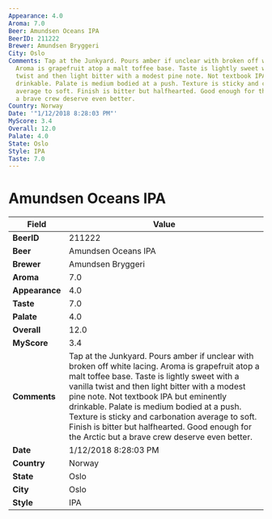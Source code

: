 ```yaml
---
Appearance: 4.0
Aroma: 7.0
Beer: Amundsen Oceans IPA
BeerID: 211222
Brewer: Amundsen Bryggeri
City: Oslo
Comments: Tap at the Junkyard. Pours amber if unclear with broken off white lacing.
  Aroma is grapefruit atop a malt toffee base. Taste is lightly sweet with a  vanilla
  twist and then light bitter with a modest pine note. Not textbook IPA but eminently
  drinkable. Palate is medium bodied at a push. Texture is sticky and carbonation
  average to soft. Finish is bitter but halfhearted. Good enough for the Arctic but
  a brave crew deserve even better.
Country: Norway
Date: '"1/12/2018 8:28:03 PM"'
MyScore: 3.4
Overall: 12.0
Palate: 4.0
State: Oslo
Style: IPA
Taste: 7.0
---
```


# Amundsen Oceans IPA

| Field         | Value |
|---------------|-------|
| **BeerID** | 211222 |
| **Beer** | Amundsen Oceans IPA |
| **Brewer** | Amundsen Bryggeri |
| **Aroma** | 7.0 |
| **Appearance** | 4.0 |
| **Taste** | 7.0 |
| **Palate** | 4.0 |
| **Overall** | 12.0 |
| **MyScore** | 3.4 |
| **Comments** | Tap at the Junkyard. Pours amber if unclear with broken off white lacing. Aroma is grapefruit atop a malt toffee base. Taste is lightly sweet with a  vanilla twist and then light bitter with a modest pine note. Not textbook IPA but eminently drinkable. Palate is medium bodied at a push. Texture is sticky and carbonation average to soft. Finish is bitter but halfhearted. Good enough for the Arctic but a brave crew deserve even better. |
| **Date** | 1/12/2018 8:28:03 PM |
| **Country** | Norway |
| **State** | Oslo |
| **City** | Oslo |
| **Style** | IPA |
